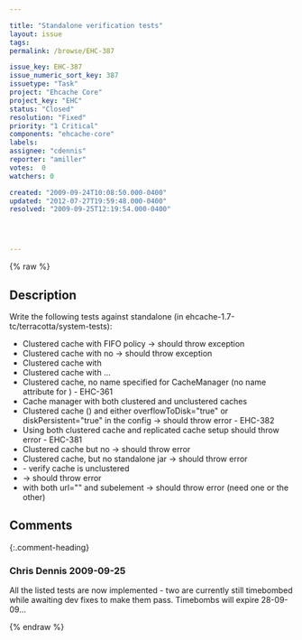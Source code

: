 ```yaml
---

title: "Standalone verification tests"
layout: issue
tags: 
permalink: /browse/EHC-387

issue_key: EHC-387
issue_numeric_sort_key: 387
issuetype: "Task"
project: "Ehcache Core"
project_key: "EHC"
status: "Closed"
resolution: "Fixed"
priority: "1 Critical"
components: "ehcache-core"
labels: 
assignee: "cdennis"
reporter: "amiller"
votes:  0
watchers: 0

created: "2009-09-24T10:08:50.000-0400"
updated: "2012-07-27T19:59:48.000-0400"
resolved: "2009-09-25T12:19:54.000-0400"




---
```


{% raw %}

## Description

<div markdown="1" class="description">

Write the following tests against standalone (in ehcache-1.7-tc/terracotta/system-tests):

- Clustered cache with FIFO policy -> should throw exception
- Clustered cache <terracotta/> with no <terracottaConfig> -> should throw exception
- Clustered cache with <terracottaConfig url="path/to/tc-config.xml"/>
- Clustered cache with <terracottaConfig><tc-config>...</tc-config></terracottaConfig>
- Clustered cache, no name specified for CacheManager (no name attribute for <ehcache>) - EHC-361
- Cache manager with both clustered and unclustered caches
- Clustered cache (<terracotta>) and either overflowToDisk="true" or diskPersistent="true" in the <cache> config -> should throw error - EHC-382
- Using both clustered cache and replicated cache setup should throw error - EHC-381
- Clustered cache but no <terracottaConfig> -> should throw error
- Clustered cache, <terracottaConfig> but no standalone jar -> should throw error
- <terracotta clustered="false"> - verify cache is unclustered
- <terracotta valueMode="identity"> -> should throw error
- <terracottaConfig> with both url="" and <tc-config> subelement -> should throw error (need one or the other)

</div>

## Comments


{:.comment-heading}
### **Chris Dennis** <span class="date">2009-09-25</span>

<div markdown="1" class="comment">

All the listed tests are now implemented - two are currently still timebombed while awaiting dev fixes to make them pass.  Timebombs will expire 28-09-09...

</div>



{% endraw %}
